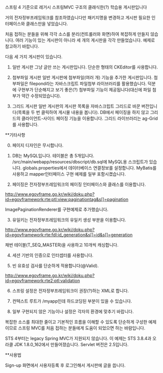스프링 4 기준으로 레거시 스프링MVC 구조의 클래식한(?) 학습용 게시판입니다

거의 전자정부프레임워크를 참조하였습니다만 패키지명을 변경하고 게시판 필요한 인터페이스와 
클래스만을 넣었습니다.

처음 접하는 분들을 위해 각각 소스를 분리(컨트롤러와 화면)하여 복잡하게 만들지 않습니다. 
여러 기능이 있는 게시판이 아니라 세 개의 게시판을 각각 만들었습니다. 예제로 참고하기 바랍니다. 

다음 세 가지 게시판이 있습니다. 

1) 일반 게시판
그냥 글만 쓰는 게시판입니다. 단순한 형태의 CKEditor를 사용합니다.

2) 첨부파일 게시판 
일반 게시판에 첨부파일(여러 개) 기능을 추가한 게시판입니다.
첨부파일은 filepond라는 자바스크립트 파일첨부 라이브러리를 활용했습니다.
덕분에 구현부가 단순해지고 보기 좋은(?) 첨부파일 기능이 제공됩니다(대신에 파일 첨부가 약간 수정되었습니다).

3) 그리드 게시판
일반 게시판의 게시판 목록을 자바스크립트 그리드로 바꾼 버전입니다(목록을 두 번 클릭하여 게시물 내용을 봅니다).
DB에서 페이징을 하지 않고 그리드의 클라이언트-사이드 페이징 기능을 이용합니다. 
그리드 라이브러리는 ag-Grid를 사용합니다.

**기타사항

0) 페이지 디자인은 무시합니다.

1) DB는 MySQL입니다. 테이블은 총 5개입니다. 
/src/main/webapp/resources/dbscript/db.sql에 MySQL용 스크립트가 있습니다.
globals.properties에서 데이터베이스 연결정보를 설정합니다.
MyBatis를 사용하고 mapper인터페이스 구현 예제를 일부 포함시켰습니다.

2) 페이징은 전자정부프레임워크의 페이징 인터페이스와 클래스를 이용합니다.

http://www.egovframe.go.kr/wiki/doku.php?id=egovframework:rte:ptl:view:paginationtag&s[]=pagination

ImagePaginationRenderer를 구현예제로 추가했습니다.

3) 유일키는 전자정부프레임워크의 유일키 생성 부분을 이용합니다.

http://www.egovframe.go.kr/wiki/doku.php?id=egovframework:rte:fdl:id_generation&s[]=id&s[]=generation

채번 테이블(T_SEQ_MASTER)을 사용하고 10개씩 캐싱합니다.

4) 세션 기반의 인증으로 인터셉터를 사용합니다.

5) 빈 유효성 검사를 단순하게 적용합니다(@Valid).

http://www.egovframe.go.kr/wiki/doku.php?id=egovframework:rte2:ptl:validation 

6) 스프링 설정은 전자정부프레임워크이 권장(?)하는 XML로 합니다.

7) 컨텍스트 루트가 /myapp인데 하드코딩된 부분이 있을 수 있습니다.

8) 일부 구현되지 않은 기능이나 설정은 각자의 환경에 맞추기 바랍니다.

복잡한 소스를 최대한 줄이고 기본적인 흐름을 이해할 수 있도록 단순하게 구성한 예제이므로 
스프링 MVC를 처음 접하는 분들에게 도움이 되었으면 하는 바람입니다.

STS 4부터는 legacy Spring MVC가 지원되지 않습니다. 
이 예제는 STS 3.8.4과 오라클 JDK 1.8.0_162에서 만들어졌습니다. Servlet 버전은 2.5입니다.

**사용법

Sign-up 화면에서 사용자등록 후 로그인해서 게시판에 글을 씁니다.


